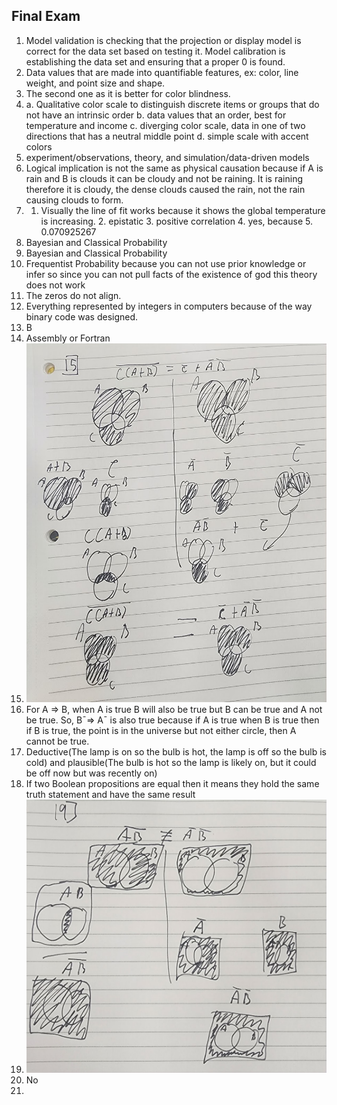 ##  Final Exam

1. Model validation is checking that the projection or display model is correct for the data set based on testing it. Model calibration is establishing the data set and ensuring that a proper 0 is found.  
2. Data values that are made into quantifiable features, ex: color, line weight, and point size and shape.  
3. The second one as it is better for color blindness.
4. a. Qualitative color scale to distinguish discrete items or groups that do not have an intrinsic order b. data values that an order, best for temperature and income c. diverging color scale, data in one of two directions that has a neutral middle point d. simple scale with accent colors  
5. experiment/observations, theory, and simulation/data-driven models  
6. Logical implication is not the same as physical causation because if A is rain and B is clouds it can be cloudy and not be raining. It is raining therefore it is cloudy, the dense clouds caused the rain, not the rain causing clouds to form.
7. 1. Visually the line of fit works because it shows the global temperature is increasing. 2. epistatic 3. positive correlation 4. yes, because 5. 0.070925267  
8. Bayesian and Classical Probability  
9. Bayesian and Classical Probability  
10. Frequentist Probability because you can not use prior knowledge or infer so since you can not pull facts of the existence of god this theory does not work  
11. The zeros do not align.  
12. Everything represented by integers in computers because of the way binary code was designed.  
13. B  
14. Assembly or Fortran  
15. ![photo of question](F-Q15.jpg)  
16. For A ⇒ B, when A is true B will also be true but B can be true and A not be true. So, B¯⇒ A¯ is also true because if A is true when B is true then if B is true, the point is in the universe but not either circle, then A cannot be true.  
17. Deductive(The lamp is on so the bulb is hot, the lamp is off so the bulb is cold) and plausible(The bulb is hot so the lamp is likely on, but it could be off now but was recently on)  
18. If two Boolean propositions are equal then it means they hold the same truth statement and have the same result  
19. ![photo of question](F-Q19.jpg)  
20. No  
21.   

